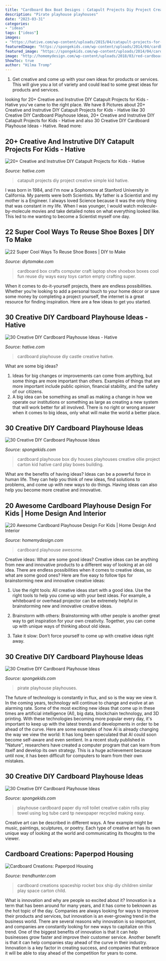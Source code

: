 ```yaml
---
title: "Cardboard Box Boat Designs : Catapult Projects Diy Project Creative Simple Kid Hative"
description: "Pirate playhouse playhouses"
date: "2023-03-31"
categories:
- "ideas"
tags: ["ideas"]
images:
- "https://hative.com/wp-content/uploads/2015/04/catapult-projects-for-kids/catapult-projects-for-kids.jpg"
featuredImage: "https://spongekids.com/wp-content/uploads/2014/04/cardboard-playhouse/4-homemade-pirate-ship-for-kids.jpg"
featured_image: "https://spongekids.com/wp-content/uploads/2014/04/cardboard-playhouse/4-homemade-pirate-ship-for-kids.jpg"
image: "http://homemydesign.com/wp-content/uploads/2018/03/red-cardboard-kids-playhouse-for-christmas.jpg"
ShowToc: true
author: "Hilma Tromp"
---
```



1. Get creative and come up with your own ideas for products or services. This will give you a lot of variety and could lead to some great ideas for products and services.

	

		
looking for 20+ Creative and Instrutive DIY Catapult Projects for Kids - Hative you've came to the right place. We have 8 Pictures about 20+ Creative and Instrutive DIY Catapult Projects for Kids - Hative like 30 Creative DIY Cardboard Playhouse Ideas, 20+ Creative and Instrutive DIY Catapult Projects for Kids - Hative and also 30 Creative DIY Cardboard Playhouse Ideas - Hative. Read more:
		
    
## 20+ Creative And Instrutive DIY Catapult Projects For Kids - Hative

<img loading=lazy src="https://hative.com/wp-content/uploads/2015/04/catapult-projects-for-kids/catapult-projects-for-kids.jpg" onerror="this.onerror=null;this.src='https://tse1.mm.bing.net/th?id=OIP.5B9lOwaYsPw5JI_L6O-uEwHaQh&amp;pid=15.1';" alt="20+ Creative and Instrutive DIY Catapult Projects for Kids - Hative">

_Source: hative.com_

>catapult projects diy project creative simple kid hative. 

	

I was born in 1984, and I'm now a Sophomore at Stanford University in California. My parents were both Scientists. My father is a Scientist and my mother is a Engineer. I always loved Science because it was the only thing that was constant in my life. When I was younger, I would watch molecule-by-molecule movies and take detailed notes on what everything looked like. This led to me wanting to become a Scientist myself one day.

    
## 22 Super Cool Ways To Reuse Shoe Boxes | DIY To Make

<img loading=lazy src="http://www.diytomake.com/wp-content/uploads/2016/08/Cardboard-Box-crafts-computer.jpg" onerror="this.onerror=null;this.src='https://tse4.mm.bing.net/th?id=OIP.7mb_Gix2ONuLb_wZbcCvigHaE8&amp;pid=15.1';" alt="22 Super Cool Ways To Reuse Shoe Boxes | DIY to Make">

_Source: diytomake.com_

>cardboard box crafts computer craft laptop shoe shoebox boxes cool fun reuse diy ways easy toys carton empty crafting super. 

	

When it comes to do-it-yourself projects, there are endless possibilities. Whether you’re looking to add a personal touch to your home décor or save some money by completing a project yourself, the internet is a great resource for finding inspiration. Here are a few ideas to get you started.

    
## 30 Creative DIY Cardboard Playhouse Ideas - Hative

<img loading=lazy src="https://hative.com/wp-content/uploads/2014/04/cardboard-playhouse/15-castle-cardboard-playhouse.jpg" onerror="this.onerror=null;this.src='https://tse1.mm.bing.net/th?id=OIP.dZvnqtTErOfv8Rn7OxlT9wHaE8&amp;pid=15.1';" alt="30 Creative DIY Cardboard Playhouse Ideas - Hative">

_Source: hative.com_

>cardboard playhouse diy castle creative hative. 

	

What are some big ideas?
1. Ideas for big changes or improvements can come from anything, but some things are more important than others. Examples of things that are more important include public opinion, financial stability, and the safety of our citizens.
2. A big idea can be something as small as making a change in how we operate our institutions or something as large as creating a new system that will work better for all involved. There is no right or wrong answer when it comes to big ideas, only what will make the world a better place.

    
## 30 Creative DIY Cardboard Playhouse Ideas

<img loading=lazy src="http://spongekids.com/wp-content/uploads/2014/04/cardboard-playhouse/30-cardboard-box-playhouse.jpg" onerror="this.onerror=null;this.src='https://tse3.mm.bing.net/th?id=OIP.qhSL--PA6c35urfoGCkzMwAAAA&amp;pid=15.1';" alt="30 Creative DIY Cardboard Playhouse Ideas">

_Source: spongekids.com_

>cardboard playhouse box diy houses playhouses creative ollie project carton kid hative card play boxes building. 

	

What are the benefits of having ideas?
Ideas can be a powerful force in human life. They can help you think of new ideas, find solutions to problems, and come up with new ways to do things. Having ideas can also help you become more creative and innovative.

    
## 20 Awesome Cardboard Playhouse Design For Kids | Home Design And Interior

<img loading=lazy src="http://homemydesign.com/wp-content/uploads/2018/03/red-cardboard-kids-playhouse-for-christmas.jpg" onerror="this.onerror=null;this.src='https://tse2.mm.bing.net/th?id=OIP.m7XZy8BwUmPwDKZpk0n24wHaJ4&amp;pid=15.1';" alt="20 Awesome Cardboard Playhouse Design For Kids | Home Design And Interior">

_Source: homemydesign.com_

>cardboard playhouse awesome. 

	

Creative ideas: What are some good ideas?
Creative ideas can be anything from new and innovative products to a different way of looking at an old idea. There are endless possibilities when it comes to creative ideas, so what are some good ones? Here are five easy to follow tips for brainstorming new and innovative creative ideas:
1) Use the right tools: All creative ideas start with a good idea. Use the right tools to help you come up with your best ideas. For example, a whiteboard or overhead projector can be extremely helpful in brainstorming new and innovative creative ideas.

2) Brainstorm with others: Brainstorming with other people is another great way to get inspiration for your own creativity. Together, you can come up with unique ways of thinking about old ideas.

3) Take it slow: Don’t force yourself to come up with creative ideas right away.

    
## 30 Creative DIY Cardboard Playhouse Ideas

<img loading=lazy src="https://spongekids.com/wp-content/uploads/2014/04/cardboard-playhouse/4-homemade-pirate-ship-for-kids.jpg" onerror="this.onerror=null;this.src='https://tse1.mm.bing.net/th?id=OIP.DCj8ZYLajgHoDo7fYySVtwHaE8&amp;pid=15.1';" alt="30 Creative DIY Cardboard Playhouse Ideas">

_Source: spongekids.com_

>pirate playhouse playhouses. 

	

The future of technology is constantly in flux, and so is the way we view it.
In the coming years, technology will continue to change and evolve at an alarming rate. Some of the most exciting new ideas that come up in these times are artificial intelligence (AI), big data, blockchain technology, and 3D printing. With these technologies becoming more popular every day, it's important to keep up with the latest trends and developments in order to be ahead of the curve. Here are some examples of how AI is already changing the way we view the world: 
It has long been speculated that AI could soon become self-aware and even sentient. In a recent study published in "Nature", researchers have created a computer program that can learn from itself and develop its own strategy. This is a huge achievement because until now, it has been difficult for computers to learn from their own mistakes.

    
## 30 Creative DIY Cardboard Playhouse Ideas

<img loading=lazy src="http://spongekids.com/wp-content/uploads/2014/04/cardboard-playhouse/5-toilet-paper-roll-playhouse.jpg" onerror="this.onerror=null;this.src='https://tse1.mm.bing.net/th?id=OIP.bFwpgcAIsQCf09btIDjDeAHaJ4&amp;pid=15.1';" alt="30 Creative DIY Cardboard Playhouse Ideas">

_Source: spongekids.com_

>playhouse cardboard paper diy roll toilet creative cabin rolls play towel using log tube card tp newspaper recycled making easy. 

	

Creative art can be described in different ways. A few example might be music, paintings, sculptures, or poetry. Each type of creative art has its own unique way of looking at the world and communicating its thoughts to the viewer.

    
## Cardboard Creations: Paperpod Housing

<img loading=lazy src="http://cdn.trendhunterstatic.com/thumbs/cardboard-creations.jpeg" onerror="this.onerror=null;this.src='https://tse1.mm.bing.net/th?id=OIP.MQkMry7WRs_V87KJqAJRBQHaLb&amp;pid=15.1';" alt="Cardboard Creations: Paperpod Housing">

_Source: trendhunter.com_

>cardboard creations spaceship rocket box ship diy children similar play space carton child. 

	

What is innovation and why are people so excited about it?
Innovation is a term that has been around for many years, and it has come to beknown as the hot topic of the day. Companies are always looking for ways to improve their products and services, but innovation is an ever-growing trend in the business world. There are several reasons why innovation is so important, and companies are constantly looking for new ways to capitalize on this trend. One of the biggest benefits of innovation is that it can help businesses grow faster and improve their customer service. Another benefit is that it can help companies stay ahead of the curve in their industry. Innovation is a key factor in creating success, and companies that embrace it will be able to stay ahead of the competition for years to come.


